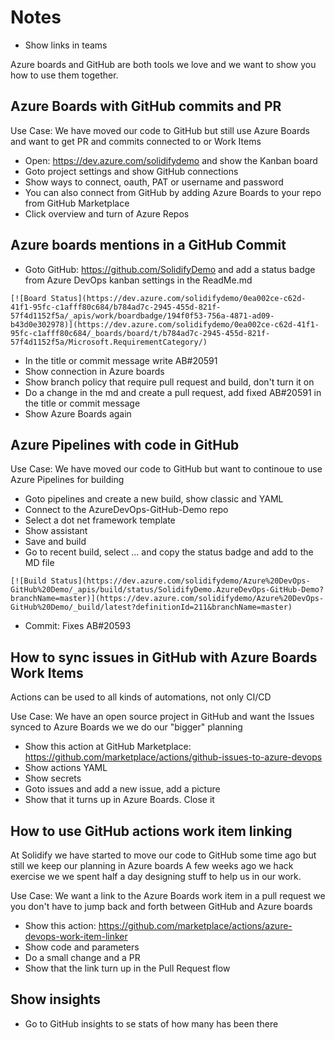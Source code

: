 # Notes #
- Show links in teams 

Azure boards and GitHub are both tools we love and we want to show you how to use them together.

## Azure Boards with GitHub commits and PR ##
Use Case: We have moved our code to GitHub but still use Azure Boards and want to get PR and commits connected to or Work Items
- Open: https://dev.azure.com/solidifydemo and show the Kanban board
- Goto project settings and show GitHub connections
- Show ways to connect, oauth, PAT or username and password
- You can also connect from GitHub by adding Azure Boards to your repo from GitHub Marketplace
- Click overview and turn of Azure Repos

## Azure boards mentions in a GitHub Commit ##
- Goto GitHub: https://github.com/SolidifyDemo and add a status badge from Azure DevOps kanban settings in the ReadMe.md
```
[![Board Status](https://dev.azure.com/solidifydemo/0ea002ce-c62d-41f1-95fc-c1afff80c684/b784ad7c-2945-455d-821f-57f4d1152f5a/_apis/work/boardbadge/194f0f53-756a-4871-ad09-b43d0e302978)](https://dev.azure.com/solidifydemo/0ea002ce-c62d-41f1-95fc-c1afff80c684/_boards/board/t/b784ad7c-2945-455d-821f-57f4d1152f5a/Microsoft.RequirementCategory/)
```
- In the title or commit message write AB#20591
- Show connection in Azure boards
- Show branch policy that require pull request and build, don't turn it on
- Do a change in the md and create a pull request, add fixed AB#20591 in the title or commit message
- Show Azure Boards again

## Azure Pipelines with code in GitHub ##
Use Case: We have moved our code to GitHub but want to continoue to use Azure Pipelines for building
- Goto pipelines and create a new build, show classic and YAML
- Connect to the AzureDevOps-GitHub-Demo repo
- Select a dot net framework template
- Show assistant
- Save and build
- Go to recent build, select ... and copy the status badge and add to the MD file
```
[![Build Status](https://dev.azure.com/solidifydemo/Azure%20DevOps-GitHub%20Demo/_apis/build/status/SolidifyDemo.AzureDevOps-GitHub-Demo?branchName=master)](https://dev.azure.com/solidifydemo/Azure%20DevOps-GitHub%20Demo/_build/latest?definitionId=211&branchName=master)
```
- Commit: Fixes AB#20593

## How to sync issues in GitHub with Azure Boards Work Items ##
Actions can be used to all kinds of automations, not only CI/CD

Use Case: We have an open source project in GitHub and want the Issues synced to Azure Boards we we do our "bigger" planning
- Show this action at GitHub Marketplace: https://github.com/marketplace/actions/github-issues-to-azure-devops
- Show actions YAML
- Show secrets 
- Goto issues and add a new issue, add a picture
- Show that it turns up in Azure Boards. Close it

## How to use GitHub actions work item linking ##
At Solidify we have started to move our code to GitHub some time ago but still we keep our planning in Azure boards
A few weeks ago we hack exercise we we spent half a day designing stuff to help us in our work. 

Use Case: We want a link to the Azure Boards work item in a pull request we you don't have to jump back and forth between GitHub and Azure boards
- Show this action: https://github.com/marketplace/actions/azure-devops-work-item-linker 
- Show code and parameters
- Do a small change and a PR
- Show that the link turn up in the Pull Request flow

## Show insights
-  Go to GitHub insights to se stats of how many has been there

